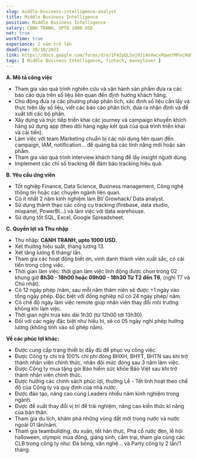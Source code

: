 ```yaml
---
slug: middle-business-intelligence-analyst
title: Middle Business Intelligence
position: Middle Business Intelligence
salary: CẠNH TRANH, UPTO 1000 USD
net: true
workTime: true
experience: 2 năm trở lên
deadline: 30/10/2023
link: https://docs.google.com/forms/d/e/1FAIpQLSej9Ji4nVwcxRqwnYMFec9GMv3uYOpMD2vaskgfbVI4z3UjAA/viewform
tags: [ Middle Business Intelligence, fintech, moneylover ]
---
```


**A. Mô tả công việc**
- Tham gia vào quá trình nghiên cứu và vận hành sản phẩm đưa ra các báo cáo dựa trên số liệu liên quan đến định hướng khách hàng.
- Chủ động đưa ra các phương pháp phân tích, xác định số liệu cần lấy và thực hiện lấy số liệu, viết các báo cáo phân tích, đưa ra nhận định và đề xuất tới các bộ phận.
- Xây dựng và trực tiếp triển khai các journey và campaign khuyến khích hàng sử dụng app (theo dõi hàng ngày kết quả của quá trình triển khai và cải tiến).
- Làm việc với team Marketing chuẩn bị các nội dung liên quan đến campaign, IAM, notification… để quảng bá các tính năng mới hoặc sản phẩm.
- Tham gia vào quá trình interview khách hàng để lấy insight người dùng.
- Implement các chỉ số tracking để đảm bảo tracking hiệu quả.

**B. Yêu cầu ứng viên**
- Tốt nghiệp Finance, Data Science, Business management, Công nghệ thông tin hoặc các chuyên ngành liên quan.
- Có ít nhất 2 năm kinh nghiệm làm BI/ Growhack/ Data analyst.
- Sử dụng thành thạo các công cụ tracking (firebase, data studio, mixpanel, PowerBI…) và làm việc với data warehouse.
- Sử dụng tốt SQL, Excel, Google Spreadsheet.

**C. Quyền lợi và Thu nhập**
- Thu nhập: **CẠNH TRANH, upto 1000 USD**.
- Xét thưởng hiệu suất, tháng lương 13.
- Xét tăng lương 6 tháng/ lần.
- Tham gia các hoạt động biết ơn, vinh danh thành viên xuất sắc, có cải tiến trong công việc.
- Thời gian làm việc: thời gian làm việc linh động được chọn trong 02 khung giờ **8h30 - 18h00 hoặc 09h00 - 18h30 Từ T2 đến T6**, (nghỉ T7 và Chủ nhật).
- Có 12 ngày phép /năm, sau mỗi năm thâm niên sẽ được +1 ngày vào tổng ngày phép. Đặc biệt với đồng nghiệp nữ có 24 ngày phép/ năm.
- Có chế độ ngày làm việc remote giúp nhân viên thay đổi môi trường không khí làm việc.
- Thời gian nghỉ trưa kéo dài 1h30 (từ 12h00 tới 13h30).
- Đối với các ngày đặc biệt như hiếu hỉ, sẽ có 05 ngày nghỉ phép hưởng lương (không tính vào số phép năm).

**Về các phúc lợi khác:**
- Được cung cấp trang thiết bị đầy đủ để phục vụ công việc.
- Được Công ty chi trả 100% chi phí đóng BHXH, BHYT, BHTN sau khi trở thành nhân viên chính thức, nhân đôi mức đóng sau 3 năm làm việc.
- Được Công ty mua tặng gói Bảo hiểm sức khỏe Bảo Việt sau khi trở thành nhân viên chính thức.
- Được hưởng các chính sách phúc lợi, thưởng Lễ - Tết linh hoạt theo chế độ của Công ty và quy định của nhà nước.
- Được đào tạo, nâng cao cùng Leaders nhiều năm kinh nghiệm trong ngành.
- Được đề xuất thay đổi vị trí để trải nghiệm, nâng cao kiến thức kĩ năng của bản thân.
- Tham gia du lịch, khám phá những vùng đất mới trong nước và nước ngoài 01 lần/năm.
- Tham gia teambuilding, du xuân, tết hàn thực, Phá cỗ rước đèn, lễ hội halloween, olympic mùa đông, giáng sinh, cắm trại, tham gia cùng các CLB trong công ty như: Đá bóng, văn nghệ… và Party công ty 2 lần/1 tháng.
